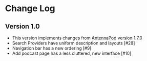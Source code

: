 Change Log
==========

Version 1.0
-------------
* This version implements changes from [AntennaPod](https://github.com/AntennaPod/AntennaPod/blob/develop/CHANGELOG.md "AntennaPod ChangeLog") version 1.7.0
* Search Providers have uniform description and layouts [#28]
* Navigation bar has a new ordering [#9]
* Add podcast page has a less cluttered, new interface [#10]
